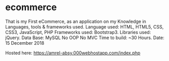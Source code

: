 # ecommerce


That is my First eCommerce, as an application on my Knowledge in Languages, tools & frameworks used.
Language used: HTML, HTML5, CSS, CSS3, JavaScript, PHP
Frameworks used: Bootstrap3.
Libraries used: jQuery.
Data Base: MySQL
No OOP
No MVC
Time to build: ~30 Hours. 
Date: 15 December 2018

Hosted here:
    https://amrel-absy.000webhostapp.com/index.php
